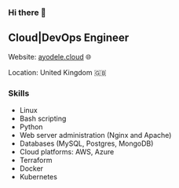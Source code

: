 ### Hi there 👋
## Cloud|DevOps Engineer

Website: [ayodele.cloud](https://www.ayodele.cloud) 🌐

Location: United Kingdom 🇬🇧

### Skills

- Linux
- Bash scripting
- Python
- Web server administration (Nginx and Apache)
- Databases (MySQL, Postgres, MongoDB)
- Cloud platforms: AWS, Azure
- Terraform
- Docker
- Kubernetes

<!--
**ayodele-ademeso/ayodele-ademeso** is a ✨ _special_ ✨ repository because its `README.md` (this file) appears on your GitHub profile.

Here are some ideas to get you started:

- 🔭 I’m currently working on ...
- 🌱 I’m currently learning ...
- 👯 I’m looking to collaborate on ...
- 🤔 I’m looking for help with ...
- 💬 Ask me about ...
- 📫 How to reach me: ...
- 😄 Pronouns: ...
- ⚡ Fun fact: ...
-->
